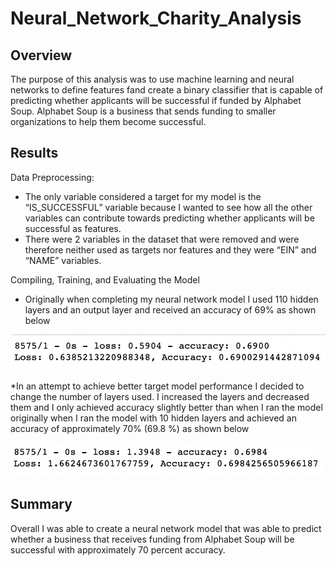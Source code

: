 # Neural_Network_Charity_Analysis
## Overview
The purpose of this analysis was to use machine learning and neural networks to define features fand create a binary classifier that is capable of predicting whether applicants will be successful if funded by Alphabet Soup. Alphabet Soup is a business that sends funding to smaller organizations to help them become successful.

## Results

Data Preprocessing:
* The only variable considered a target for my model is the “IS_SUCCESSFUL” variable because I wanted to see how all the other variables can contribute towards predicting whether applicants will be successful as features.
* There were 2 variables in the dataset that were removed and were therefore neither used as targets nor features and they were “EIN” and “NAME” variables.

Compiling, Training, and Evaluating the Model
* Originally when completing my neural network model I used 110 hidden layers and an output layer and received an accuracy of 69% as shown below

![model1Accuracy.png](model1Accuracy.png)

*In an attempt to achieve better target model performance I decided to change the number of layers used. I increased the layers and decreased them and I only achieved accuracy slightly better than when I ran the model originally when I ran the model with 10 hidden layers and achieved an accuracy of approximately 70% (69.8 %) as shown below

![model2Accuracy.png](model2Accuracy.png)


## Summary
Overall I was able to create a neural network model that was able to predict whether a business that receives funding from Alphabet Soup will be successful with approximately 70 percent accuracy. 
